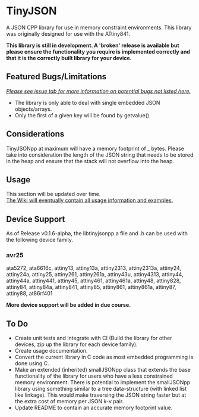 # TinyJSON

A JSON CPP library for use in memory constraint environments. 
This library was originally designed for use with the ATtiny841.

**This library is still in development. A 'broken' release is available but please ensure the functionality you require is implemented correctly and that it is the correctly built library for your device.**

## Featured Bugs/Limitations ##

[*Please see issue tab for more information on potential bugs not listed here.*](https://github.com/hydroflax/tinyjsonpp/issues)

- The library is only able to deal with single embedded JSON objects/arrays.
- Only the first of a given key will be found by getvalue().

## Considerations ##

TinyJSONpp at maximum will have a memory footprint of _ bytes. Please take into consideration the length of the JSON string that needs to be stored in the heap and ensure that the stack will not overflow into the heap.

## Usage ##

This section will be updated over time.<br />
[The Wiki will eventually contain all usage information and examples.](https://github.com/hydroflax/tinyjsonpp/wiki)

## Device Support ##

As of Release v0.1.6-alpha, the libtinyjsonpp.a file and .h can be used with the following device family.

### avr25 ###

ata5272, ata6616c, attiny13, attiny13a, attiny2313, attiny2313a, attiny24, attiny24a, attiny25, attiny261, attiny261a, attiny43u, attiny4313, attiny44, attiny44a, attiny441, attiny45, attiny461, attiny461a, attiny48, attiny828, attiny84, attiny84a, attiny841, attiny85, attiny861, attiny861a, attiny87, attiny88, at86rf401

**More device support will be added in due course.**

## To Do ##

- Create unit tests and integrate with CI (Build the library for other devices, zip up the library for each device family).
- Create usage documentation.
- Convert the current library in C code as most embedded programming is done using C.
- Make an extended (inherited) smallJSONpp class that extends the base functionality of the library for users who have a less constrained memory environment. There is potential to implement the smallJSONpp library using something similar to a tree data-structure (with linked list like linkage). This would make traversing the JSON string faster but at the extra cost of memory per JSON k-v pair.
- Update README to contain an accurate memory footprint value.
